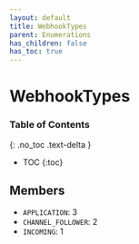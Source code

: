 ```yaml
---
layout: default
title: WebhookTypes
parent: Enumerations
has_children: false
has_toc: true
---
```


# WebhookTypes
### Table of Contents
{: .no_toc .text-delta }

- TOC
{:toc}
## Members
- `APPLICATION`: 3
- `CHANNEL_FOLLOWER`: 2
- `INCOMING`: 1
